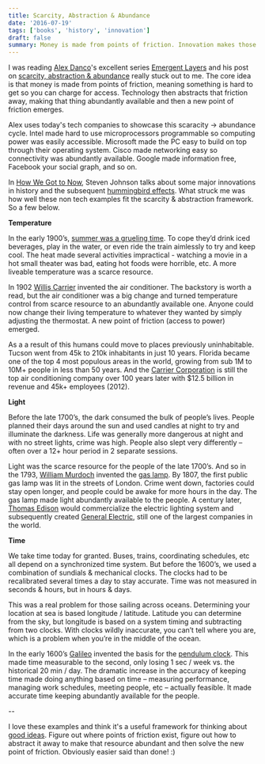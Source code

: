 ```yaml
---
title: Scarcity, Abstraction & Abundance
date: '2016-07-19'
tags: ['books', 'history', 'innovation']
draft: false
summary: Money is made from points of friction. Innovation makes those scarce resources abundant and then creates a new higher level point of friction.
---
```


I was reading [Alex Danco](https://twitter.com/Alex_Danco)'s excellent series [Emergent Layers](https://medium.com/@alexdanco/emergent-layers-an-introduction-f91c3cbe0175#.4iz7xgc7y) and his post on [scarcity, abstraction & abundance](https://medium.com/swlh/emergent-layers-chapter-1-scarcity-abstraction-abundance-5705666e4f15#.wxm5osdmh) really stuck out to me. The core idea is that money is made from points of friction, meaning something is hard to get so you can charge for access. Technology then abstracts that friction away, making that thing abundantly available and then a new point of friction emerges.

Alex uses today's tech companies to showcase this scaracity -> abundance cycle. Intel made hard to use microprocessors programmable so computing power was easily accessible. Microsoft made the PC easy to build on top through their operating system. Cisco made networking easy so connectivity was abundantly available. Google made information free, Facebook your social graph, and so on.

In [How We Got to Now](https://www.amazon.com/How-We-Got-Now-Innovations/dp/1594632960), Steven Johnson talks about some major innovations in history and the subsequent [hummingbird effects](https://medium.com/how-we-got-to-now/the-hummingbird-effect-c3112b723408#.hok6487pk). What struck me was how well these non tech examples fit the scarcity & abstraction framework. So a few below. 

**Temperature**

In the early 1900’s, [summer was a grueling time](https://www.newyorker.com/culture/culture-desk/before-air-conditioning). To cope they’d drink iced beverages, play in the water, or even ride the train aimlessly to try and keep cool. The heat made several activities impractical - watching a movie in a hot small theater was bad, eating hot foods were horrible, etc. A more liveable temperature was a scarce resource.

In 1902 [Willis Carrier](https://en.wikipedia.org/wiki/Willis_Carrier) invented the air conditioner. The backstory is worth a read, but the air conditioner was a big change and turned temperature control from scarce resource to an abundantly available one. Anyone could now change their living temperature to whatever they wanted by simply adjusting the thermostat. A new point of friction (access to power) emerged.

As a a result of this humans could move to places previously uninhabitable. Tucson went from 45k to 210k inhabitants in just 10 years. Florida became one of the top 4 most populous areas in the world, growing from sub 1M to 10M+ people in less than 50 years. And the [Carrier Corporation](https://en.wikipedia.org/wiki/Carrier_Global) is still the top air conditioning company over 100 years later with $12.5 billion in revenue and 45k+ employees (2012).

**Light**

Before the late 1700’s, the dark consumed the bulk of people’s lives. People planned their days around the sun and used candles at night to try and illuminate the darkness. Life was generally more dangerous at night and with no street lights, crime was high. People also slept very differently – often over a 12+ hour period in 2 separate sessions.

Light was the scarce resource for the people of the late 1700’s. And so in the 1793, [William Murdoch](https://en.wikipedia.org/wiki/William_Murdoch) invented the [gas lamp](https://en.wikipedia.org/wiki/Gas_lighting). By 1807, the first public gas lamp was lit in the streets of London. Crime went down, factories could stay open longer, and people could be awake for more hours in the day. The gas lamp made light abundantly available to the people. A century later, [Thomas Edison](https://en.wikipedia.org/wiki/Thomas_Edison#Electric_light) would commercialize the electric lighting system and subsequently created [General Electric](https://en.wikipedia.org/wiki/General_Electric), still one of the largest companies in the world.

**Time**

We take time today for granted. Buses, trains, coordinating schedules, etc all depend on a synchronized time system. But before the 1600’s, we used a combination of sundials & mechanical clocks. The clocks had to be recalibrated several times a day to stay accurate. Time was not measured in seconds & hours, but in hours & days.

This was a real problem for those sailing across oceans. Determining your location at sea is based longitude / latitude. Latitude you can determine from the sky, but longitude is based on a system timing and subtracting from two clocks. With clocks wildly inaccurate, you can’t tell where you are, which is a problem when you’re in the middle of the ocean.

In the early 1600’s [Galileo](https://en.wikipedia.org/wiki/Galileo_Galilei) invented the basis for the [pendulum clock](https://en.wikipedia.org/wiki/Pendulum_clock). This made time measurable to the second, only losing 1 sec / week vs. the historical 20 min / day. The dramatic increase in the accuracy of keeping time made doing anything based on time – measuring performance, managing work schedules, meeting people, etc – actually feasible. It made accurate time keeping abundantly available for the people.

--

I love these examples and think it's a useful framework for thinking about [good ideas](/blog/pick-hard-problems). Figure out where points of friction exist, figure out how to abstract it away to make that resource abundant and then solve the new point of friction. Obviously easier said than done! :)